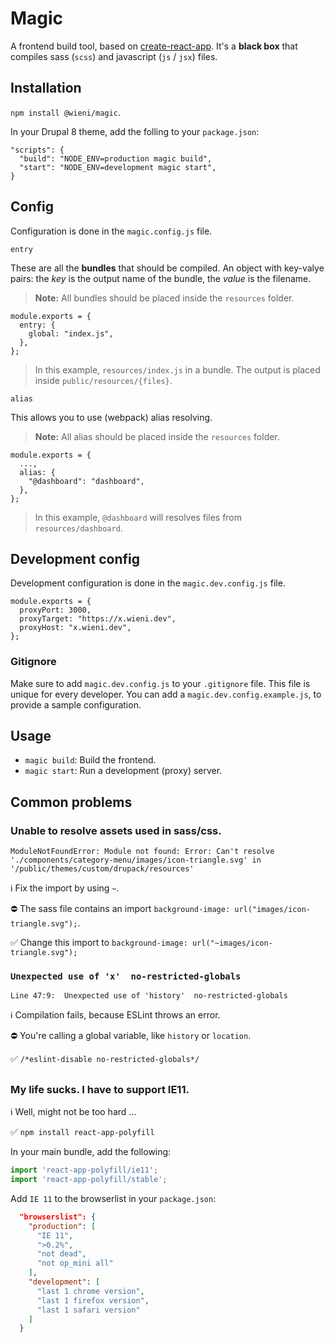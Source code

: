 # Magic

A frontend build tool, based on [create-react-app](https://github.com/facebook/create-react-app). It's a **black box** that compiles sass (`scss`) and javascript (`js` / `jsx`) files.

## Installation

`npm install @wieni/magic`.

In your Drupal 8 theme, add the folling to your `package.json`:

```
"scripts": {
  "build": "NODE_ENV=production magic build",
  "start": "NODE_ENV=development magic start",
}
```

## Config

Configuration is done in the `magic.config.js` file.

`entry`

These are all the **bundles** that should be compiled. An object with key-valye pairs: the _key_ is the output name of the bundle, the _value_ is the filename.

> **Note:** All bundles should be placed inside the `resources` folder.

```
module.exports = {
  entry: {
    global: "index.js",
  },
};
```

> In this example, `resources/index.js` in a bundle. The output is placed inside `public/resources/{files}`.

`alias`

This allows you to use (webpack) alias resolving.

> **Note:** All alias should be placed inside the `resources` folder.

```
module.exports = {
  ...,
  alias: {
    "@dashboard": "dashboard",
  },
};
```

> In this example, `@dashboard` will resolves files from `resources/dashboard`.

## Development config

Development configuration is done in the `magic.dev.config.js` file.

```
module.exports = {
  proxyPort: 3000,
  proxyTarget: "https://x.wieni.dev",
  proxyHost: "x.wieni.dev",
};
```

### Gitignore

Make sure to add `magic.dev.config.js` to your `.gitignore` file. This file is unique for
every developer. You can add a `magic.dev.config.example.js`, to provide a sample configuration.

## Usage

- `magic build`: Build the frontend.
- `magic start`: Run a development (proxy) server.

## Common problems

### Unable to resolve assets used in sass/css.

`ModuleNotFoundError: Module not found: Error: Can't resolve './components/category-menu/images/icon-triangle.svg' in '/public/themes/custom/drupack/resources'`

ℹ️ Fix the import by using `~`.

⛔️ The sass file contains an import `background-image: url("images/icon-triangle.svg");`.

✅ Change this import to `background-image: url("~images/icon-triangle.svg");`

### `Unexpected use of 'x'  no-restricted-globals`

`Line 47:9:  Unexpected use of 'history'  no-restricted-globals`

ℹ️ Compilation fails, because ESLint throws an error.

⛔️ You're calling a global variable, like `history` or `location`.

✅ `/*eslint-disable no-restricted-globals*/`

##

### My life sucks. I have to support IE11.

ℹ️ Well, might not be too hard …

✅ `npm install react-app-polyfill`

In your main bundle, add the following:

```js
import 'react-app-polyfill/ie11';
import 'react-app-polyfill/stable';
```

Add `IE 11` to the browserlist in your `package.json`:

```json
  "browserslist": {
    "production": [
      "IE 11",
      ">0.2%",
      "not dead",
      "not op_mini all"
    ],
    "development": [
      "last 1 chrome version",
      "last 1 firefox version",
      "last 1 safari version"
    ]
  }
```
